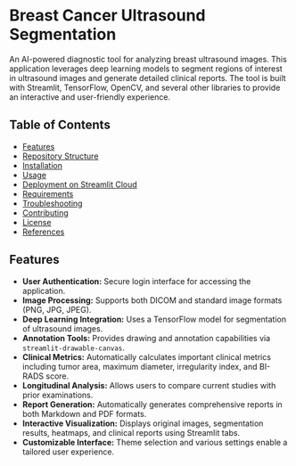 # Breast Cancer Ultrasound Segmentation

An AI-powered diagnostic tool for analyzing breast ultrasound images. This application leverages deep learning models to segment regions of interest in ultrasound images and generate detailed clinical reports. The tool is built with Streamlit, TensorFlow, OpenCV, and several other libraries to provide an interactive and user-friendly experience.

## Table of Contents

- [Features](#features)
- [Repository Structure](#repository-structure)
- [Installation](#installation)
- [Usage](#usage)
- [Deployment on Streamlit Cloud](#deployment-on-streamlit-cloud)
- [Requirements](#requirements)
- [Troubleshooting](#troubleshooting)
- [Contributing](#contributing)
- [License](#license)
- [References](#references)

## Features

- **User Authentication:** Secure login interface for accessing the application.
- **Image Processing:** Supports both DICOM and standard image formats (PNG, JPG, JPEG).
- **Deep Learning Integration:** Uses a TensorFlow model for segmentation of ultrasound images.
- **Annotation Tools:** Provides drawing and annotation capabilities via `streamlit-drawable-canvas`.
- **Clinical Metrics:** Automatically calculates important clinical metrics including tumor area, maximum diameter, irregularity index, and BI-RADS score.
- **Longitudinal Analysis:** Allows users to compare current studies with prior examinations.
- **Report Generation:** Automatically generates comprehensive reports in both Markdown and PDF formats.
- **Interactive Visualization:** Displays original images, segmentation results, heatmaps, and clinical reports using Streamlit tabs.
- **Customizable Interface:** Theme selection and various settings enable a tailored user experience.
